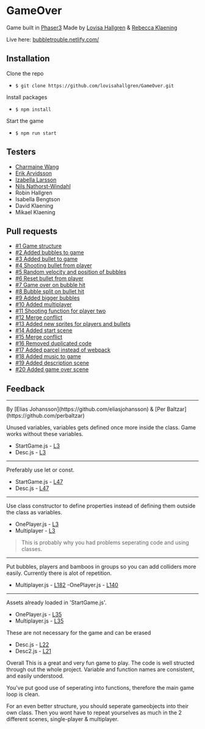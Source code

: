 # GameOver

Game built in [Phaser3](https://phaser.io/)
Made by [Lovisa Hallgren](https://github.com/lovisahallgren) & [Rebecca Klaening](https://github.com/RebeccaKlaening)

Live here: [bubbletrouble.netlify.com/](https://bubbletrouble.netlify.com/)

## Installation

Clone the repo

- `$ git clone https://github.com/lovisahallgren/GameOver.git`

Install packages

- `$ npm install`

Start the game

- `$ npm run start`

## Testers

- [Charmaine Wang](https://github.com/charmaine-wang)
- [Erik Arvidsson](https://github.com/erikarvidsson)
- [Izabella Larsson](https://github.com/izabellalarsson)
- [Nils Nathorst-Windahl](https://github.com/nilsnathorst)
- Robin Hallgren
- Isabella Bengtson
- David Klaening
- Mikael Klaening

## Pull requests

- [#1 Game structure](https://github.com/lovisahallgren/GameOver/pull/1)
- [#2 Added bubbles to game](https://github.com/lovisahallgren/GameOver/pull/2)
- [#3 Added bullet to game](https://github.com/lovisahallgren/GameOver/pull/3)
- [#4 Shooting bullet from player](https://github.com/lovisahallgren/GameOver/pull/4)
- [#5 Random velocity and position of bubbles](https://github.com/lovisahallgren/GameOver/pull/5)
- [#6 Reset bullet from player](https://github.com/lovisahallgren/GameOver/pull/6)
- [#7 Game over on bubble hit](https://github.com/lovisahallgren/GameOver/pull/7)
- [#8 Bubble split on bullet hit](https://github.com/lovisahallgren/GameOver/pull/8)
- [#9 Added bigger bubbles](https://github.com/lovisahallgren/GameOver/pull/9)
- [#10 Added multiplayer](https://github.com/lovisahallgren/GameOver/pull/10)
- [#11 Shooting function for player two](https://github.com/lovisahallgren/GameOver/pull/11)
- [#12 Merge conflict](https://github.com/lovisahallgren/GameOver/pull/12)
- [#13 Added new sprites for players and bullets](https://github.com/lovisahallgren/GameOver/pull/13)
- [#14 Added start scene](https://github.com/lovisahallgren/GameOver/pull/14)
- [#15 Merge conflict](https://github.com/lovisahallgren/GameOver/pull/15)
- [#16 Removed duplicated code](https://github.com/lovisahallgren/GameOver/pull/16)
- [#17 Added parcel instead of webpack](https://github.com/lovisahallgren/GameOver/pull/17)
- [#18 Added music to game](https://github.com/lovisahallgren/GameOver/pull/18)
- [#19 Added description scene](https://github.com/lovisahallgren/GameOver/pull/19)
- [#20 Added game over scene](https://github.com/lovisahallgren/GameOver/pull/20)

## Feedback
 
<hr />
By [Elias Johansson](https://github.com/eliasjohansson) & [Per Baltzar](https://github.com/perbaltzar)

Unused variables, variables gets defined once more inside the class. Game works without these variables.
- StartGame.js - [L3](https://github.com/lovisahallgren/GameOver/blob/c2d90bec5c841e61adc6759a2cc8f91233b79af2/src/StartGame.js#L3) 
- Desc.js - [L3](https://github.com/lovisahallgren/GameOver/blob/c2d90bec5c841e61adc6759a2cc8f91233b79af2/src/Desc.js#L3)
<hr />

Preferably use let or const.
-  StartGame.js - [L47](https://github.com/lovisahallgren/GameOver/blob/c2d90bec5c841e61adc6759a2cc8f91233b79af2/src/StartGame.js#L47)
- Desc.js - [L47](https://github.com/lovisahallgren/GameOver/blob/c2d90bec5c841e61adc6759a2cc8f91233b79af2/src/Desc.js#L46)
<hr />

Use class constructor to define properties instead of defining them outside the class as variables.
- OnePlayer.js - [L3](https://github.com/lovisahallgren/GameOver/blob/c2d90bec5c841e61adc6759a2cc8f91233b79af2/src/OnePlayer.js#L3)
- Multiplayer - [L3](https://github.com/lovisahallgren/GameOver/blob/c2d90bec5c841e61adc6759a2cc8f91233b79af2/src/MultiPlayer.js#L3)
> This is probably why you had problems seperating code and using classes.
<hr />

Put bubbles, players and bamboos in groups so you can add colliders more easily. Currently there is alot of repetition.
- Multiplayer.js - [L182](https://github.com/lovisahallgren/GameOver/blob/c2d90bec5c841e61adc6759a2cc8f91233b79af2/src/MultiPlayer.js#L182)
-OnePlayer.js - [L140](https://github.com/lovisahallgren/GameOver/blob/c2d90bec5c841e61adc6759a2cc8f91233b79af2/src/OnePlayer.js#L140)
<hr />

Assets already loaded in 'StartGame.js'.
- OnePlayer.js - [L35](https://github.com/lovisahallgren/GameOver/blob/79dd3ee9db55161db4f1a689ff10edf53bec2926/src/OnePlayer.js#L35)
- Multiplayer.js - [L35](https://github.com/lovisahallgren/GameOver/blob/79dd3ee9db55161db4f1a689ff10edf53bec2926/src/MultiPlayer.js#L35)

These are not necessary for the game and can be erased
- Desc.js - [L22](https://github.com/lovisahallgren/GameOver/blob/067ec4595701d9b93994b80392808cfadb2098b8/src/Desc.js#L22)
- Desc2.js - [L21](https://github.com/lovisahallgren/GameOver/blob/067ec4595701d9b93994b80392808cfadb2098b8/src/Desc.js#L21)

Overall
This is a great and very fun game to play. The code is well structed through out the whole project. Variable and function names are consistent, and easily understood. 

You've put good use of seperating into functions, therefore the main game loop is clean.

For an even better structure, you should seperate gameobjects into their own class. Then you wont have to repeat yourselves as much in the 2 different scenes, single-player & multiplayer.

